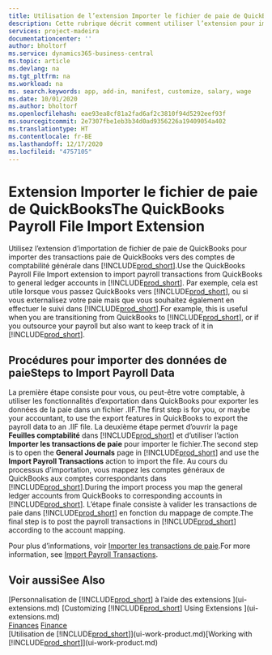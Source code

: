 ```yaml
---
title: Utilisation de l’extension Importer le fichier de paie de QuickBooks | Microsoft Docs
description: Cette rubrique décrit comment utiliser l’extension pour importer des transactions de salaire et de paie à partir de QuickBooks.
services: project-madeira
documentationcenter: ''
author: bholtorf
ms.service: dynamics365-business-central
ms.topic: article
ms.devlang: na
ms.tgt_pltfrm: na
ms.workload: na
ms. search.keywords: app, add-in, manifest, customize, salary, wage
ms.date: 10/01/2020
ms.author: bholtorf
ms.openlocfilehash: eae93ea8cf81a2fad6af2c3810f94d5292eef93f
ms.sourcegitcommit: 2e7307fbe1eb3b34d0ad9356226a19409054a402
ms.translationtype: HT
ms.contentlocale: fr-BE
ms.lasthandoff: 12/17/2020
ms.locfileid: "4757105"
---
```

# <a name="the-quickbooks-payroll-file-import-extension"></a><span data-ttu-id="8eb2f-103">Extension Importer le fichier de paie de QuickBooks</span><span class="sxs-lookup"><span data-stu-id="8eb2f-103">The QuickBooks Payroll File Import Extension</span></span>
<span data-ttu-id="8eb2f-104">Utilisez l’extension d’importation de fichier de paie de QuickBooks pour importer des transactions paie de QuickBooks vers des comptes de comptabilité générale dans [!INCLUDE[prod_short](includes/prod_short.md)].</span><span class="sxs-lookup"><span data-stu-id="8eb2f-104">Use the QuickBooks Payroll File Import extension to import payroll transactions from QuickBooks to general ledger accounts in [!INCLUDE[prod_short](includes/prod_short.md)].</span></span> <span data-ttu-id="8eb2f-105">Par exemple, cela est utile lorsque vous passez QuickBooks vers [!INCLUDE[prod_short](includes/prod_short.md)], ou si vous externalisez votre paie mais que vous souhaitez également en effectuer le suivi dans [!INCLUDE[prod_short](includes/prod_short.md)].</span><span class="sxs-lookup"><span data-stu-id="8eb2f-105">For example, this is useful when you are transitioning from QuickBooks to [!INCLUDE[prod_short](includes/prod_short.md)], or if you outsource your payroll but also want to keep track of it in [!INCLUDE[prod_short](includes/prod_short.md)].</span></span>

## <a name="steps-to-import-payroll-data"></a><span data-ttu-id="8eb2f-106">Procédures pour importer des données de paie</span><span class="sxs-lookup"><span data-stu-id="8eb2f-106">Steps to Import Payroll Data</span></span>
<span data-ttu-id="8eb2f-107">La première étape consiste pour vous, ou peut-être votre comptable, à utiliser les fonctionnalités d’exportation dans QuickBooks pour exporter les données de la paie dans un fichier .IIF.</span><span class="sxs-lookup"><span data-stu-id="8eb2f-107">The first step is for you, or maybe your accountant, to use the export features in QuickBooks to export the payroll data to an .IIF file.</span></span> <span data-ttu-id="8eb2f-108">La deuxième étape permet d’ouvrir la page **Feuilles comptabilité** dans [!INCLUDE[prod_short](includes/prod_short.md)] et d’utiliser l’action **Importer les transactions de paie** pour importer le fichier.</span><span class="sxs-lookup"><span data-stu-id="8eb2f-108">The second step is to open the **General Journals** page in [!INCLUDE[prod_short](includes/prod_short.md)] and use the **Import Payroll Transactions** action to import the file.</span></span> <span data-ttu-id="8eb2f-109">Au cours du processus d’importation, vous mappez les comptes généraux de QuickBooks aux comptes correspondants dans [!INCLUDE[prod_short](includes/prod_short.md)].</span><span class="sxs-lookup"><span data-stu-id="8eb2f-109">During the import process you map the general ledger accounts from QuickBooks to corresponding accounts in [!INCLUDE[prod_short](includes/prod_short.md)].</span></span> <span data-ttu-id="8eb2f-110">L’étape finale consiste à valider les transactions de paie dans [!INCLUDE[prod_short](includes/prod_short.md)] en fonction du mappage de compte.</span><span class="sxs-lookup"><span data-stu-id="8eb2f-110">The final step is to post the payroll transactions in [!INCLUDE[prod_short](includes/prod_short.md)] according to the account mapping.</span></span> 

<span data-ttu-id="8eb2f-111">Pour plus d’informations, voir [Importer les transactions de paie](finance-how-import-payroll-transactions.md).</span><span class="sxs-lookup"><span data-stu-id="8eb2f-111">For more information, see [Import Payroll Transactions](finance-how-import-payroll-transactions.md).</span></span>

## <a name="see-also"></a><span data-ttu-id="8eb2f-112">Voir aussi</span><span class="sxs-lookup"><span data-stu-id="8eb2f-112">See Also</span></span>
<span data-ttu-id="8eb2f-113">[Personnalisation de [!INCLUDE[prod_short](includes/prod_short.md)] à l’aide des extensions ](ui-extensions.md)  </span><span class="sxs-lookup"><span data-stu-id="8eb2f-113">[Customizing [!INCLUDE[prod_short](includes/prod_short.md)] Using Extensions ](ui-extensions.md)  </span></span>  
<span data-ttu-id="8eb2f-114">[Finances](finance.md)  </span><span class="sxs-lookup"><span data-stu-id="8eb2f-114">[Finance](finance.md)  </span></span>  
<span data-ttu-id="8eb2f-115">[Utilisation de [!INCLUDE[prod_short](includes/prod_short.md)]](ui-work-product.md)</span><span class="sxs-lookup"><span data-stu-id="8eb2f-115">[Working with [!INCLUDE[prod_short](includes/prod_short.md)]](ui-work-product.md)</span></span>
